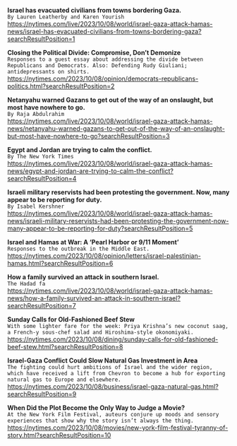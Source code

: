 **Israel has evacuated civilians from towns bordering Gaza.**\
`By Lauren Leatherby and Karen Yourish`\
https://nytimes.com/live/2023/10/08/world/israel-gaza-attack-hamas-news/israel-has-evacuated-civilians-from-towns-bordering-gaza?searchResultPosition=1

**Closing the Political Divide: Compromise, Don’t Demonize**\
`Responses to a guest essay about addressing the divide between Republicans and Democrats. Also: Defending Rudy Giuliani; antidepressants on shirts.`\
https://nytimes.com/2023/10/08/opinion/democrats-republicans-politics.html?searchResultPosition=2

**Netanyahu warned Gazans to get out of the way of an onslaught, but most have nowhere to go.**\
`By Raja Abdulrahim`\
https://nytimes.com/live/2023/10/08/world/israel-gaza-attack-hamas-news/netanyahu-warned-gazans-to-get-out-of-the-way-of-an-onslaught-but-most-have-nowhere-to-go?searchResultPosition=3

**Egypt and Jordan are trying to calm the conflict.**\
`By The New York Times`\
https://nytimes.com/live/2023/10/08/world/israel-gaza-attack-hamas-news/egypt-and-jordan-are-trying-to-calm-the-conflict?searchResultPosition=4

**Israeli military reservists had been protesting the government. Now, many appear to be reporting for duty.**\
`By Isabel Kershner`\
https://nytimes.com/live/2023/10/08/world/israel-gaza-attack-hamas-news/israeli-military-reservists-had-been-protesting-the-government-now-many-appear-to-be-reporting-for-duty?searchResultPosition=5

**Israel and Hamas at War: A ‘Pearl Harbor or 9/11 Moment’**\
`Responses to the outbreak in the Middle East.`\
https://nytimes.com/2023/10/08/opinion/letters/israel-palestinian-hamas.html?searchResultPosition=6

**How a family survived an attack in southern Israel.**\
`The Hadad fa`\
https://nytimes.com/live/2023/10/08/world/israel-gaza-attack-hamas-news/how-a-family-survived-an-attack-in-southern-israel?searchResultPosition=7

**Sunday Calls for Old-Fashioned Beef Stew**\
`With some lighter fare for the week: Priya Krishna’s new coconut saag, a French-y sous-chef salad and Hiroshima-style okonomiyaki.`\
https://nytimes.com/2023/10/08/dining/sunday-calls-for-old-fashioned-beef-stew.html?searchResultPosition=8

**Israel-Gaza Conflict Could Slow Natural Gas Investment in Area**\
`The fighting could hurt ambitions of Israel and the wider region, which have received a lift from Chevron to become a hub for exporting natural gas to Europe and elsewhere.`\
https://nytimes.com/2023/10/08/business/israel-gaza-natural-gas.html?searchResultPosition=9

**When Did the Plot Become the Only Way to Judge a Movie?**\
`At the New York Film Festival, auteurs conjure up moods and sensory experiences that show why the story isn’t always the thing.`\
https://nytimes.com/2023/10/08/movies/new-york-film-festival-tyranny-of-story.html?searchResultPosition=10

